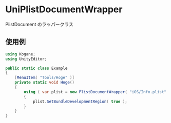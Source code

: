 # UniPlistDocumentWrapper

PlistDocument のラッパークラス

## 使用例

```cs
using Kogane;
using UnityEditor;

public static class Example
{
    [MenuItem( "Tools/Hoge" )]
    private static void Hoge()
    {
        using ( var plist = new PlistDocumentWrapper( "iOS/Info.plist" ) )
        {
            plist.SetBundleDevelopmentRegion( true );
        }
    }
}
```
